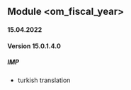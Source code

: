 ## Module <om_fiscal_year>

#### 15.04.2022

#### Version 15.0.1.4.0

##### IMP

- turkish translation
